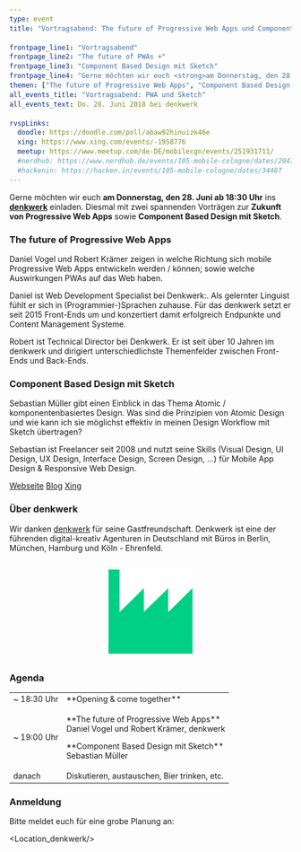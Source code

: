 ```yaml
---
type: event
title: "Vortragsabend: The future of Progressive Web Apps und Component Based Design mit Sketch"

frontpage_line1: "Vortragsabend"
frontpage_line2: "The future of PWAs +"
frontpage_line3: "Component Based Design mit Sketch"
frontpage_line4: "Gerne möchten wir euch <strong>am Donnerstag, den 28. Juni ab 18:30 Uhr</strong> ins <strong>denkwerk</strong> einladen. Diesmal mit zwei spannenden Vorträgen zur <strong>Zukunft von Progressive Web Apps</strong> sowie <strong>Component Based Design mit Sketch</strong>."
themen: ["The future of Progressive Web Apps", "Component Based Design mit Sketch"]
all_events_title: "Vortragsabend: PWA und Sketch"
all_events_text: Do. 28. Juni 2018 bei denkwerk

rvspLinks:
  doodle: https://doodle.com/poll/abaw92hinuizk46e
  xing: https://www.xing.com/events/-1958776
  meetup: https://www.meetup.com/de-DE/mobilecgn/events/251931711/
  #nerdhub: https://www.nerdhub.de/events/105-mobile-cologne/dates/29471
  #hackenin: https://hacken.in/events/105-mobile-cologne/dates/34467
---
```


Gerne möchten wir euch
**am Donnerstag, den 28. Juni ab 18:30 Uhr** ins
<a href="https://www.denkwerk.com/">**denkwerk**</a> einladen.
Diesmal mit zwei spannenden Vorträgen zur
**Zukunft von Progressive Web Apps** sowie
**Component Based Design mit Sketch**.

### The future of Progressive Web Apps

Daniel Vogel und Robert Krämer zeigen in welche Richtung
sich mobile Progressive Web Apps entwickeln werden / können;
sowie welche Auswirkungen PWAs auf das Web haben.

Daniel ist Web Development Specialist bei Denkwerk:.
Als gelernter Linguist fühlt er sich in (Programmier-)Sprachen zuhause.
Für das denkwerk setzt er seit 2015 Front-Ends um und konzertiert damit
erfolgreich Endpunkte und Content Management Systeme.

Robert ist Technical Director bei Denkwerk.
Er ist seit über 10 Jahren im denkwerk und dirigiert unterschiedlichste
Themenfelder zwischen Front-Ends und Back-Ends. 

### Component Based Design mit Sketch

Sebastian Müller gibt einen Einblick in das Thema Atomic / komponentenbasiertes Design.
Was sind die Prinzipien von Atomic Design und wie kann ich sie möglichst effektiv
in meinen Design Workflow mit Sketch übertragen?

Sebastian ist Freelancer seit 2008 und nutzt seine Skills
(Visual Design, UI Design, UX Design, Interface Design, Screen Design, ...)
für Mobile App Design & Responsive Web Design.

<a href="https://www.sebastianm.de/">Webseite</a>
<a href="https://medium.com/@vleischmeider">Blog</a>
<a href="https://www.xing.com/profile/Sebastian_Mueller202">Xing</a>

### Über denkwerk

Wir danken <a href="https://www.denkwerk.com/">denkwerk</a>
für seine Gastfreundschaft.
Denkwerk ist eine der führenden digital-kreativ Agenturen in Deutschland
mit Büros in Berlin, München, Hamburg und Köln - Ehrenfeld.

<p style="text-align: center; margin-top: 30px; margin-bottom: 30px;">
    <a href="https://www.denkwerk.com/"><img src="/static/images/denkwerk.png" alt="denkwerk" width="150" height="150" /></a>
</p>

### Agenda

<table>
  <tr>
    <td>~ 18:30 Uhr</td>
    <td>**Opening &amp; come together**</td>
  </tr>
  <tr>
    <td>~ 19:00 Uhr</td>
    <td>
      <p>
        **The future of Progressive Web Apps**<br/>
        Daniel Vogel und Robert Krämer, denkwerk
      </p>
      <p>
        **Component Based Design mit Sketch**<br/>
        Sebastian Müller
      </p>
    </td>
  </tr>
  <tr>
    <td>danach</td>
    <td>Diskutieren, austauschen, Bier trinken, etc.</td>
  </tr>
</table>

### Anmeldung

Bitte meldet euch für eine grobe Planung an:&nbsp;
<RegisterLinks />

<Location_denkwerk/>
